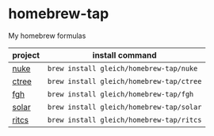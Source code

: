 # homebrew-tap

My homebrew formulas

| project                                  | install command                          |
| ---------------------------------------- | ---------------------------------------- |
| [nuke](https://github.com/gleich/nuke)   | `brew install gleich/homebrew-tap/nuke`  |
| [ctree](https://github.com/gleich/ctree) | `brew install gleich/homebrew-tap/ctree` |
| [fgh](https://github.com/gleich/fgh)     | `brew install gleich/homebrew-tap/fgh`   |
| [solar](https://github.com/gleich/solar) | `brew install gleich/homebrew-tap/solar` |
| [ritcs](https://github.com/gleich/ritcs) | `brew install gleich/homebrew-tap/ritcs` |
